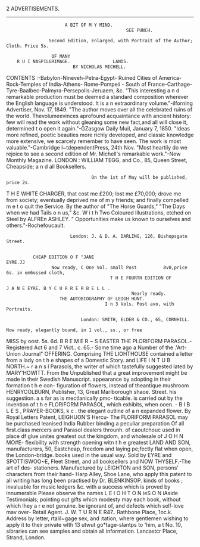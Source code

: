 2                                           ADVERTISEMENTS.
---                                          --        -                     --                            --



                          A BIT OF M Y MIND.
                                                 SEE PUNCH.

                    Second Edition, Enlarged, with Portrait of the Author; Cloth. Price 5s.

                     OF MANY
        R U I NASPILGRIMAGE.                LANDS.
                             BY NICHOLAS MICHELL.
CONTENTS    :-Babylon-Nineveh-Petra-Egypt-        Ruined Cities of America-Rock-Temples of India-Athens-
     Rome-Pompeii     -  South of France-Carthage-Tyre-Baalbec-Palmyra-Persepolis-Jeruaem,            &c.
   "This interesting a n d remarkable production must be deemed a standard composition wherever the English
language is understood. It is a n extraordinary volume."-ilforning  Advertiser, Nov. 17, 1849.
   "The author moves over all the celebrated ruins of the world. Thevolumeevinces aprofound acquaintance
with ancient history: few will read the work without gleaning some new fact,and all will close it, determined
t o open it again."-GZasgow Daily Muil, January 7, 1850.
   "Ideas more refined, poetic beauties more richly developed, and classic knowledge more extensive, we
 scarcely remember to have seen. The work is most valuable."-Cambridge      I~tdependentPress, 24th Nov.
   "Most heartily do we rejoice to see a second edition of Mr. Michell's remarkable work."-New        Monthly
Magazine.
            LONDON : WILLIAM TEGG, and Co., 85, Queen Street, Cheapside; a n d all Booksellers.

                                    On the 1st of May will be published, price 2s.

T      H E WHITE CHARGER, that cost me £200; lost me £70,000; drove
       me from society; eventually deprived me of m y friends; and finally compelled m e t o quit the
Service. By the author of "The Horse Guards," "The Days when we had Tails o n us," &c. W i t h Two
Coloured Illustrations, etched on Steel by ALFREn ASHLEY.
  " Opportunities make us known to ourselves and others."-Rochefoucault.

                            London: J. & D. A. DARLING, 126, Bishopsgate Street.


              CHEAP EDITION O F "JANE                                                 EYRE.JJ
                     Now ready, C One Vol. small Post          8v0,price   6s. in em6ossed cloth,
                                           T H E FOURTH EDITION OF

    J A N E EYRE. B Y C U R R E R B E L L .
                                                   Nearly ready.
                        THE AUTOBIOGRAPHY OF LEIGH HUNT.
                                         I n 3 Vols. Post avo, with Portraits.

                                London: SMITH, ELDER & CO., 65, CORNHILL.

    Now ready, elegantly bound, in 1 vol., ss., or free

MISS
                      by oost. 5s. 6d.
                  B R E M E R ~ S EASTER
                                                              THE PLORIFORM PARASOL.-
                                                                       Registered Act 6 and 7 Vict.. c. 65.- Some
                                                              time ago a Number of the .'Art-Union Journal"
       OFFERING. Comprising THE LIOHTHOUSE                    contained a letter from a lady on t h e shapes of
a Domestic Story. and LIFE I N T U B NORTH.~ r a n s l        Parasols, the writer of which tastefully suggested
lated by MARY'HOWITT.     From the Unpublished                that a great improvement might be made in their
Swedish Manuscript.                                           appearance by adopting in their formation t h e con-
                                                              figuration of flowers, instead of theantique mushroom
HENRYCOLBURN,
            Publisher, 13, Great Marlborough                  shaoe.
                Street.                                           his suggestion. a s far as is mectlanically pmc-
                                                              ticable. is carried out by the invention of t h e
                                                              FLORIFORM PARASOL, which exhibits, when ooen.      -
B I B L E S , PRAYER-BOOKS, k c .                             the elegant outline of a n expanded flower.
        By Royal Letters Patent, LEIGHUON'S     Hercu-           The FLORIFORM PARASOL may be purchased
leanised India Rubber binding a peculiar preparation          Of all first.class mercers and Parasol dealers throunh.
of caoutchouc used in place df glue unites greatest           out the kingdom, and wholesale of J O H N MO#E-
flexibility with strength opening witn t h e greatest         LAND AND SON, manufacturers, 50, Eastcheap,
freedom and laying pe;fectly flat when open, the              London-bridge.
books used in the usual way. Sold by EYRE and
SPOTTISWOO~E,    Fleet Street, and all booksellers and              NOW THYSELF.-The                  art of des-
stationers. Manufactured by LEIGHTON          and SON,                      persons' characters from their hand-
Harp Alley, Shoe Lane, who apply this patent to all           writing has long been practised by Dr. BLENKINSOP.
kinds of books ; invaluable for music ledgers &c.             with a success which is proved by innumerable
Please observe the names L E I O H T O N  ieS O N iAside      Testimonials; pointing out gifts which modesty may
each book, without which lhey a r e not genuine.              be ignorant of, and defects which self-love mav over-
Retail Agent. J. W. T U R N E R47.. Rathbone Place,           1oc.k. Address by letter, rtalil~gage sex, and :tation,
where gentlemen wishing to apply it to their private          wlth 13 utwut go*tage-slantps to 'him, a t No. 10,
sibraries can see samples and obtain all information.         Lancastcr Place, Strand, London.
